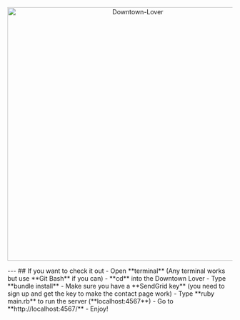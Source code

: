 <p align="center">
    <img alt="Downtown-Lover" src="http://i.cubeupload.com/3SvRwq.png" width="568">
</p>
---
## If you want to check it out
- Open **terminal** (Any terminal works but use **Git Bash** if you can)
- **cd** into the Downtown Lover
- Type **bundle install**
- Make sure you have a **SendGrid key** (you need to sign up and get the key to make the contact page work)
- Type **ruby main.rb** to run the server (**localhost:4567**)
- Go to **http://localhost:4567/**
- Enjoy!
